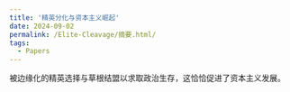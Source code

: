 ```yaml
---
title: '精英分化与资本主义崛起'
date: 2024-09-02
permalink: /Elite-Cleavage/摘要.html/
tags:
  - Papers
---
```


被边缘化的精英选择与草根结盟以求取政治生存，这恰恰促进了资本主义发展。